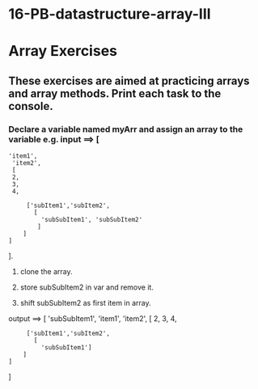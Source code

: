 # 16-PB-datastructure-array-III

# Array Exercises 
## These exercises are aimed at practicing arrays and array methods. Print each task to the console.

### Declare a variable named myArr and assign an array to the variable e.g. input ==> [
    'item1',
     'item2',
     [
     2,
     3,
     4,
     
         ['subItem1','subItem2',
           [
             'subSubItem1', 'subSubItem2'
            ]
        ]
    ]
 ].

1. clone the array.

2.  store subSubItem2 in var and remove it.

3. shift subSubItem2 as first item in array.

output ==> [
    'subSubItem1',
    'item1',
     'item2',
     [
     2,
     3,
     4,
     
         ['subItem1','subItem2',
           [
             'subSubItem1']
        ]
    ]
 ]

